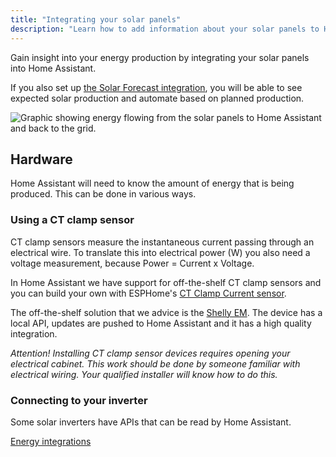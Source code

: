 ```yaml
---
title: "Integrating your solar panels"
description: "Learn how to add information about your solar panels to Home Assistant home energy management."
---
```


Gain insight into your energy production by integrating your solar panels into Home Assistant.

If you also set up [the Solar Forecast integration](/integrations/forecast_solar), you will be able to see expected solar production and automate based on planned production.

<img src='/images/docs/energy/solar.png' alt='Graphic showing energy flowing from the solar panels to Home Assistant and back to the grid.' style='border: 0;box-shadow: none; display: block; max-height: 400px; margin: 0 auto;'>

## Hardware

Home Assistant will need to know the amount of energy that is being produced. This can be done in various ways.

### Using a CT clamp sensor

CT clamp sensors measure the instantaneous current passing through an electrical wire. To translate this into electrical power (W) you also need a voltage measurement, because Power = Current x Voltage.

In Home Assistant we have support for off-the-shelf CT clamp sensors and you can build your own with ESPHome's [CT Clamp Current sensor](https://esphome.io/components/sensor/ct_clamp.html).

The off-the-shelf solution that we advice is the [Shelly EM](https://shop.shelly.cloud/shelly-em-2-x-120a-clamp-wifi-smart-home-automation?tracking=A7FsiPIfUWsFpnfKHa8SRyUYLXjr2hPq). The device has a local API, updates are pushed to Home Assistant and it has a high quality integration.

_Attention! Installing CT clamp sensor devices requires opening your electrical cabinet. This work should be done by someone familiar with electrical wiring. Your qualified installer will know how to do this._

### Connecting to your inverter

Some solar inverters have APIs that can be read by Home Assistant.

[Energy integrations](/integrations/#energy)
